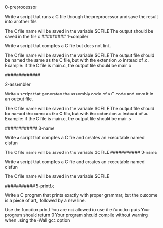 0-preprocessor

Write a script that runs a C file through the preprocessor and save the result into another file.

The C file name will be saved in the variable $CFILE
The output should be saved in the file c
#########
1-compiler

Write a script that compiles a C file but does not link.

The C file name will be saved in the variable $CFILE
The output file should be named the same as the C file, but with the extension .o instead of .c.
Example: if the C file is main.c, the output file should be main.o

#############

2-assembler

Write a script that generates the assembly code of a C code and save it in an output file.

The C file name will be saved in the variable $CFILE
The output file should be named the same as the C file, but with the extension .s instead of .c.
Example: if the C file is main.c, the output file should be main.s

############
3-name

Write a script that compiles a C file and creates an executable named cisfun.

The C file name will be saved in the variable $CFILE
###########
3-name

Write a script that compiles a C file and creates an executable named cisfun.

The C file name will be saved in the variable $CFILE

###########
5-printf.c

Write a C program that prints exactly with proper grammar, but the outcome is a piece of art,, followed by a new line.

Use the function printf
You are not allowed to use the function puts
Your program should return 0
Your program should compile without warning when using the -Wall gcc option
